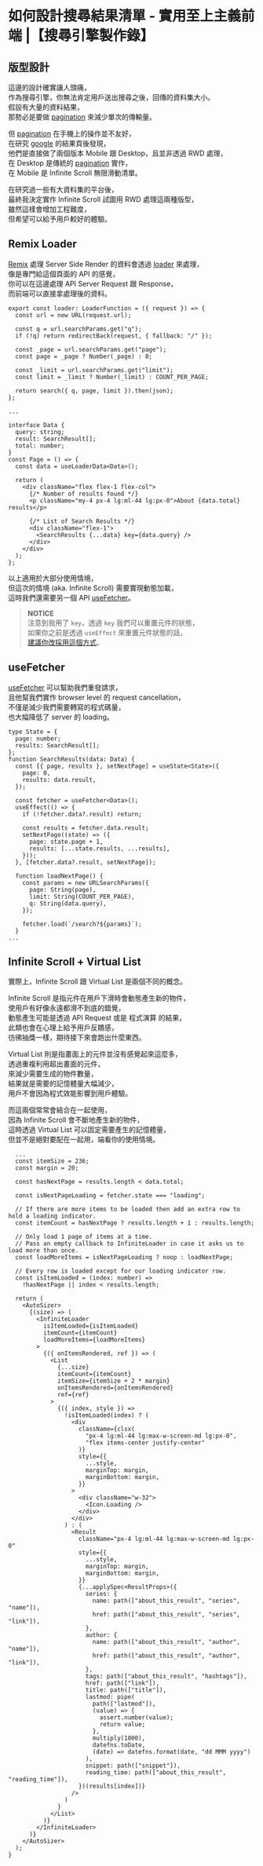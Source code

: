 # 如何設計搜尋結果清單 - 實用至上主義前端 |【搜尋引擎製作錄】

## 版型設計

這邊的設計確實讓人頭痛，  
作為搜尋引擎，你無法肯定用戶送出搜尋之後，回傳的資料集大小。  
假設有大量的資料結果，  
那勢必是要做 [pagination] 來減少單次的傳輸量。

但 [pagination] 在手機上的操作並不友好，  
在研究 [google] 的結果頁後發現，  
他們是直接做了兩個版本 Mobile 跟 Desktop，且並非透過 RWD 處理，  
在 Desktop 是傳統的 [pagination] 實作，  
在 Mobile 是 Infinite Scroll 無限滑動清單。

在研究過一些有大資料集的平台後，  
最終我決定實作 Infinite Scroll 試圖用 RWD 處理這兩種版型，  
雖然這樣會增加工程難度，  
但希望可以給予用戶較好的體驗。

## Remix Loader

[Remix][remix] 處理 Server Side Render 的資料會透過 [loader][loader] 來處理，  
像是專門給這個頁面的 API 的感覺，  
你可以在這邊處理 API Server Request 跟 Response，  
而前端可以直接拿處理後的資料。

```tsx
export const loader: LoaderFunction = ({ request }) => {
  const url = new URL(request.url);

  const q = url.searchParams.get("q");
  if (!q) return redirectBack(request, { fallback: "/" });

  const _page = url.searchParams.get("page");
  const page = _page ? Number(_page) : 0;

  const _limit = url.searchParams.get("limit");
  const limit = _limit ? Number(_limit) : COUNT_PER_PAGE;

  return search({ q, page, limit }).then(json);
};

...

interface Data {
  query: string;
  result: SearchResult[];
  total: number;
}
const Page = () => {
  const data = useLoaderData<Data>();

  return (
    <div className="flex flex-1 flex-col">
      {/* Number of results found */}
      <p className="my-4 px-4 lg:ml-44 lg:px-0">About {data.total} results</p>

      {/* List of Search Results */}
      <div className="flex-1">
        <SearchResults {...data} key={data.query} />
      </div>
    </div>
  );
};
```

以上適用於大部分使用情境，  
但這次的情境 (aka. Infinite Scroll) 需要實現動態加載，  
這時我們還需要另一個 API [useFetcher][usefetcher]。

> **NOTICE**  
> 注意到我用了 `key`，透過 `key` 我們可以重置元件的狀態，  
> 如果你之前是透過 `useEffect` 來重置元件狀態的話，  
> [建議你改採用這個方式][resetting]。

## useFetcher

[useFetcher][usefetcher] 可以幫助我們重發請求，  
且他幫我們實作 browser level 的 request cancellation，  
不僅是減少我們需要轉寫的程式碼量，  
也大幅降低了 server 的 loading。

```tsx
type State = {
  page: number;
  results: SearchResult[];
};
function SearchResults(data: Data) {
  const [{ page, results }, setNextPage] = useState<State>({
    page: 0,
    results: data.result,
  });

  const fetcher = useFetcher<Data>();
  useEffect(() => {
    if (!fetcher.data?.result) return;

    const results = fetcher.data.result;
    setNextPage((state) => ({
      page: state.page + 1,
      results: [...state.results, ...results],
    }));
  }, [fetcher.data?.result, setNextPage]);

  function loadNextPage() {
    const params = new URLSearchParams({
      page: String(page),
      limit: String(COUNT_PER_PAGE),
      q: String(data.query),
    });

    fetcher.load(`/search?${params}`);
  }
...
```

## Infinite Scroll + Virtual List

實際上，Infinite Scroll 跟 Virtual List 是兩個不同的概念。

Infinite Scroll 是指元件在用戶下滑時會動態產生新的物件，  
使用戶有好像永遠都滑不到底的錯覺，  
動態產生可能是透過 API Request 或是 程式演算 的結果，  
此類也會在心理上給予用戶反饋感，  
彷彿抽獎一樣，期待接下來會跑出什麼東西。

Virtual List 則是指畫面上的元件並沒有感覺起來這麼多，  
透過重複利用超出畫面的元件，  
來減少需要生成的物件數量，  
結果就是需要的記憶體量大幅減少，  
用戶不會因為程式效能影響到用戶體驗。

而這兩個常常會結合在一起使用，  
因為 Infinite Scroll 會不斷地產生新的物件，  
這時透過 Virtual List 可以固定需要產生的記憶體量，  
但並不是絕對要配在一起用，端看你的使用情境。

```tsx
  ...
  const itemSize = 236;
  const margin = 20;

  const hasNextPage = results.length < data.total;

  const isNextPageLoading = fetcher.state === "loading";

  // If there are more items to be loaded then add an extra row to hold a loading indicator.
  const itemCount = hasNextPage ? results.length + 1 : results.length;

  // Only load 1 page of items at a time.
  // Pass an empty callback to InfiniteLoader in case it asks us to load more than once.
  const loadMoreItems = isNextPageLoading ? noop : loadNextPage;

  // Every row is loaded except for our loading indicator row.
  const isItemLoaded = (index: number) =>
    !hasNextPage || index < results.length;

  return (
    <AutoSizer>
      {(size) => (
        <InfiniteLoader
          isItemLoaded={isItemLoaded}
          itemCount={itemCount}
          loadMoreItems={loadMoreItems}
        >
          {({ onItemsRendered, ref }) => (
            <List
              {...size}
              itemCount={itemCount}
              itemSize={itemSize + 2 * margin}
              onItemsRendered={onItemsRendered}
              ref={ref}
            >
              {({ index, style }) =>
                !isItemLoaded(index) ? (
                  <div
                    className={clsx(
                      "px-4 lg:ml-44 lg:max-w-screen-md lg:px-0",
                      "flex items-center justify-center"
                    )}
                    style={{
                      ...style,
                      marginTop: margin,
                      marginBottom: margin,
                    }}
                  >
                    <div className="w-32">
                      <Icon.Loading />
                    </div>
                  </div>
                ) : (
                  <Result
                    className="px-4 lg:ml-44 lg:max-w-screen-md lg:px-0"
                    style={{
                      ...style,
                      marginTop: margin,
                      marginBottom: margin,
                    }}
                    {...applySpec<ResultProps>({
                      series: {
                        name: path(["about_this_result", "series", "name"]),
                        href: path(["about_this_result", "series", "link"]),
                      },
                      author: {
                        name: path(["about_this_result", "author", "name"]),
                        href: path(["about_this_result", "author", "link"]),
                      },
                      tags: path(["about_this_result", "hashtags"]),
                      href: path(["link"]),
                      title: path(["title"]),
                      lastmod: pipe(
                        path(["lastmod"]),
                        (value) => {
                          assert.number(value);
                          return value;
                        },
                        multiply(1000),
                        datefns.toDate,
                        (date) => datefns.format(date, "dd MMM yyyy")
                      ),
                      snippet: path(["snippet"]),
                      reading_time: path(["about_this_result", "reading_time"]),
                    })(results[index])}
                  />
                )
              }
            </List>
          )}
        </InfiniteLoader>
      )}
    </AutoSizer>
  );
}
```

[google]: https://google.com
[nextjs]: https://nextjs.org/
[remix]: https://remix.run/
[loader]: https://remix.run/docs/en/v1/guides/data-loading
[usefetcher]: https://remix.run/docs/en/v1/api/remix#usefetcher
[pagination]: https://en.wikipedia.org/wiki/Pagination
[resetting]: https://beta.reactjs.org/learn/you-might-not-need-an-effect#resetting-all-state-when-a-prop-changes
